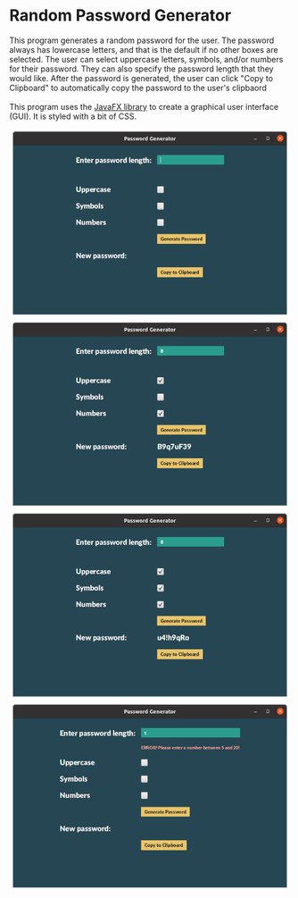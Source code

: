 # Random Password Generator
This program generates a random password for the user. The password always has lowercase letters, and that is the default if no other boxes are selected. The user can select uppercase letters, symbols, and/or numbers for their password. They can also specify the password length that they would like. After the password is generated, the user can click "Copy to Clipboard" to automatically copy the password to the user's clipbaord <br/><br/>
This program uses the [JavaFX library](https://openjfx.io/) to create a graphical user interface (GUI). It is styled with a bit of CSS. <br/>

![](images/window_blank.png)
![](images/window_filled1.png)
![](images/window_filled2.png)
![](images/window_error.png)
